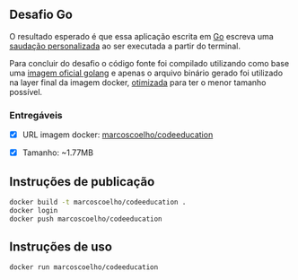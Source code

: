 ## Desafio Go

O resultado esperado é que essa aplicação escrita em [Go][1] escreva uma [saudação personalizada][2] ao ser executada a partir do terminal.

Para concluir do desafio o código fonte foi compilado utilizando como base uma [imagem oficial golang][3] e apenas o arquivo binário gerado foi utilizado na layer final da imagem docker, [otimizada][4] para ter o menor tamanho possível.

[1]: https://go.dev/
[2]: https://gobyexample.com/hello-world
[3]: https://hub.docker.com/_/golang
[4]: https://docs.docker.com/develop/develop-images/multistage-build/

### Entregáveis

- [x] URL imagem docker: [marcoscoelho/codeeducation](https://hub.docker.com/r/marcoscoelho/codeeducation)
- [x] Tamanho: ~1.77MB


## Instruções de publicação

```bash
docker build -t marcoscoelho/codeeducation .
docker login
docker push marcoscoelho/codeeducation
```

## Instruções de uso

```bash
docker run marcoscoelho/codeeducation
```